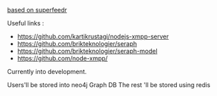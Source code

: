 [based on superfeedr](https://github.com/superfeedr/xmpp-server)

Useful links :
* https://github.com/kartikrustagi/nodejs-xmpp-server
* https://github.com/brikteknologier/seraph
* https://github.com/brikteknologier/seraph-model
* https://github.com/node-xmpp/

Currently into development.

Users'll be stored into neo4j Graph DB
The rest 'll be stored using redis